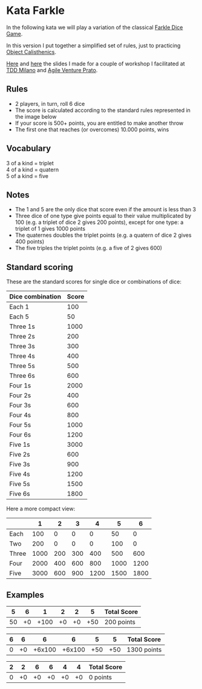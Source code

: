 # Kata Farkle

In the following kata we will play a variation of the classical [Farkle Dice Game](https://en.wikipedia.org/wiki/Farkle).  

In this version I put together a simplified set of rules, just to practicing [Object Calisthenics](https://williamdurand.fr/2013/06/03/object-calisthenics/).  

[Here](https://www.slideshare.net/FerdinandoSantacroce/object-calisthenics-tdd-milano) and [here](https://www.slideshare.net/FerdinandoSantacroce/object-calisthenics-agile-venture-prato-2018) the slides I made for a couple of workshop I facilitated at [TDD Milano](https://www.meetup.com/it-IT/TDD-Milano/events/247937838/) and [Agile Venture Prato](https://www.agileday.it/mini/2018/prato/).

## Rules

* 2 players, in turn, roll 6 dice
* The score is calculated according to the standard rules represented in the image below
* If your score is 500+ points, you are entitled to make another throw
* The first one that reaches (or overcomes) 10.000 points, wins

## Vocabulary

3 of a kind = triplet  
4 of a kind = quatern  
5 of a kind = five  

## Notes

* The 1 and 5 are the only dice that score even if the amount is less than 3
* Three dice of one type give points equal to their value multiplicated by 100 
  (e.g. a triplet of dice 2 gives 200 points), except for one type: a triplet of 1 gives 1000 points
* The quaternes doubles the triplet points 
  (e.g. a quatern of dice 2 gives 400 points)
* The five triples the triplet points 
  (e.g. a five of 2 gives 600)

## Standard scoring

These are the standard scores for single dice or combinations of dice:  

| Dice combination | Score |  
|------------------|-------|  
| Each 1           | 100   |  
| Each 5           | 50    |  
| Three 1s         | 1000  |  
| Three 2s         | 200   |  
| Three 3s         | 300   |  
| Three 4s         | 400   |  
| Three 5s         | 500   |  
| Three 6s         | 600   |  
| Four 1s          | 2000  |  
| Four 2s          | 400   |  
| Four 3s          | 600   |  
| Four 4s          | 800   |  
| Four 5s          | 1000  |  
| Four 6s          | 1200  |  
| Five 1s          | 3000  |  
| Five 2s          | 600   |  
| Five 3s          | 900   |  
| Five 4s          | 1200  |  
| Five 5s          | 1500  |  
| Five 6s          | 1800  |  
  
Here a more compact view:  

|        |   1   |   2   |   3   |   4   |   5   |   6   |  
|--------|-------|-------|-------|-------|-------|-------|  
| Each   | 100   | 0     | 0     | 0     | 50    | 0     |  
| Two    | 200   | 0     | 0     | 0     | 100   | 0     |  
| Three  | 1000  | 200   | 300   | 400   | 500   | 600   |  
| Four   | 2000  | 400   | 600   | 800   | 1000  | 1200  |  
| Five   | 3000  | 600   | 900   | 1200  | 1500  | 1800  |  


## Examples

| 5     | 6     | 1     | 2     | 2     | 5     | Total Score |  
|-------|-------|-------|-------|-------|-------|-------------|  
| 50    | +0    | +100  | +0    | +0    | +50   | 200 points  |  


| 6     | 6     | 6     | 6     | 5     | 5     | Total Score |  
|-------|-------|-------|-------|-------|-------|-------------|  
| 0     | +0    |+6x100 |+6x100 | +50   | +50   | 1300 points |  


| 2     | 2     | 6     | 6     | 4     | 4     | Total Score |  
|-------|-------|-------|-------|-------|-------|-------------|  
| 0     | +0    | +0    |+0     | +0    | +0    | 0 points    |  


